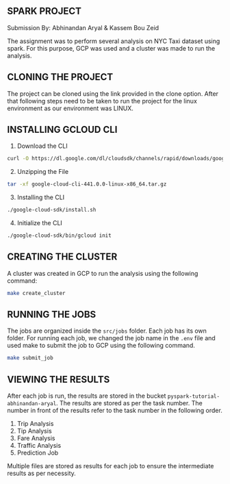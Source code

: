 ## SPARK PROJECT

Submission By: Abhinandan Aryal & Kassem Bou Zeid

The assignment was to perform several analysis on NYC Taxi dataset using spark. For this purpose, GCP was used and a cluster was made to run the analysis.

## CLONING THE PROJECT

The project can be cloned using the link provided in the clone option. After that following steps need to be taken to run the project for the linux environment as our environment was LINUX.

## INSTALLING GCLOUD CLI

1. Download the CLI
```bash
curl -O https://dl.google.com/dl/cloudsdk/channels/rapid/downloads/google-cloud-cli-441.0.0-linux-x86_64.tar.gz
```

2. Unzipping the File
```bash
tar -xf google-cloud-cli-441.0.0-linux-x86_64.tar.gz
```

3. Installing the CLI
```bash
./google-cloud-sdk/install.sh
```

4. Initialize the CLI
```bash
./google-cloud-sdk/bin/gcloud init
```

## CREATING THE CLUSTER

A cluster was created in GCP to run the analysis using the following command:
```bash
make create_cluster
```

## RUNNING THE JOBS

The jobs are organized inside the `src/jobs` folder. Each job has its own folder. For running each job, we changed the job name in the `.env` file and used make to submit the job to GCP using the following command.

```bash
make submit_job
```

## VIEWING THE RESULTS

After each job is run, the results are stored in the bucket `pyspark-tutorial-abhinandan-aryal`. The results are stored as per the task number. The number in front of the results refer to the task number in the following order.

1. Trip Analysis
2. Tip Analysis
3. Fare Analysis
4. Traffic Analysis
5. Prediction Job

Multiple files are stored as results for each job to ensure the intermediate results as per necessity.





